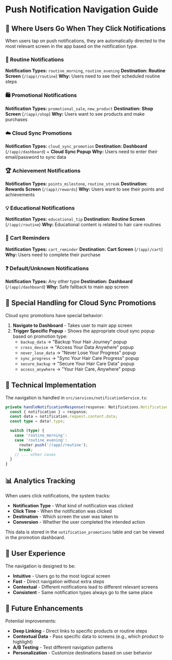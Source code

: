 # Push Notification Navigation Guide

## 📱 Where Users Go When They Click Notifications

When users tap on push notifications, they are automatically directed to the most relevant screen in the app based on the notification type.

### **🔄 Routine Notifications**
**Notification Types:** `routine_morning`, `routine_evening`
**Destination:** **Routine Screen** (`/(app)/routine`)
**Why:** Users need to see their scheduled routine steps

### **🛍️ Promotional Notifications**
**Notification Types:** `promotional_sale`, `new_product`
**Destination:** **Shop Screen** (`/(app)/shop`)
**Why:** Users want to see products and make purchases

### **☁️ Cloud Sync Promotions**
**Notification Types:** `cloud_sync_promotion`
**Destination:** **Dashboard** (`/(app)/dashboard`) + **Cloud Sync Popup**
**Why:** Users need to enter their email/password to sync data

### **🏆 Achievement Notifications**
**Notification Types:** `points_milestone`, `routine_streak`
**Destination:** **Rewards Screen** (`/(app)/rewards`)
**Why:** Users want to see their points and achievements

### **💡 Educational Notifications**
**Notification Types:** `educational_tip`
**Destination:** **Routine Screen** (`/(app)/routine`)
**Why:** Educational content is related to hair care routines

### **🛒 Cart Reminders**
**Notification Types:** `cart_reminder`
**Destination:** **Cart Screen** (`/(app)/cart`)
**Why:** Users need to complete their purchase

### **❓ Default/Unknown Notifications**
**Notification Types:** Any other type
**Destination:** **Dashboard** (`/(app)/dashboard`)
**Why:** Safe fallback to main app screen

## 🎯 Special Handling for Cloud Sync Promotions

Cloud sync promotions have special behavior:

1. **Navigate to Dashboard** - Takes user to main app screen
2. **Trigger Specific Popup** - Shows the appropriate cloud sync popup based on promotion type:
   - `backup_data` → "Backup Your Hair Journey" popup
   - `cross_device` → "Access Your Data Anywhere" popup
   - `never_lose_data` → "Never Lose Your Progress" popup
   - `sync_progress` → "Sync Your Hair Care Progress" popup
   - `secure_backup` → "Secure Your Hair Care Data" popup
   - `access_anywhere` → "Your Hair Care, Anywhere" popup

## 🔧 Technical Implementation

The navigation is handled in `src/services/notificationService.ts`:

```typescript
private handleNotificationResponse(response: Notifications.NotificationResponse): void {
  const { notification } = response;
  const data = notification.request.content.data;
  const type = data?.type;

  switch (type) {
    case 'routine_morning':
    case 'routine_evening':
      router.push('/(app)/routine');
      break;
    // ... other cases
  }
}
```

## 📊 Analytics Tracking

When users click notifications, the system tracks:
- **Notification Type** - What kind of notification was clicked
- **Click Time** - When the notification was clicked
- **Destination** - Which screen the user was taken to
- **Conversion** - Whether the user completed the intended action

This data is stored in the `notification_promotions` table and can be viewed in the promotion dashboard.

## 🎨 User Experience

The navigation is designed to be:
- **Intuitive** - Users go to the most logical screen
- **Fast** - Direct navigation without extra steps
- **Contextual** - Different notifications lead to different relevant screens
- **Consistent** - Same notification types always go to the same place

## 🔄 Future Enhancements

Potential improvements:
- **Deep Linking** - Direct links to specific products or routine steps
- **Contextual Data** - Pass specific data to screens (e.g., which product to highlight)
- **A/B Testing** - Test different navigation patterns
- **Personalization** - Customize destinations based on user behavior
